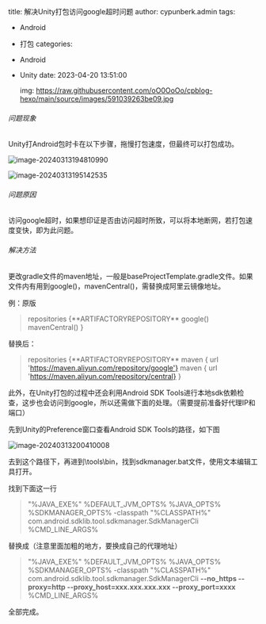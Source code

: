 title: 解决Unity打包访问google超时问题
author: cypunberk.admin
tags:

  - Android

  - 打包
    categories:

  - Android

  - Unity
    date: 2023-04-20 13:51:00
    
    img: https://raw.githubusercontent.com/oO0OoOo/cpblog-hexo/main/source/images/591039263be09.jpg

###### 问题现象
Unity打Android包时卡在以下步骤，拖慢打包速度，但最终可以打包成功。

![image-20240313194810990](https://raw.githubusercontent.com/oO0OoOo/cpblog-hexo/main/source/images/202403131948046.png)

![image-20240313195142535](https://raw.githubusercontent.com/oO0OoOo/cpblog-hexo/main/source/images/202403131951553.png)

###### 问题原因

访问google超时，如果想印证是否由访问超时所致，可以将本地断网，若打包速度变快，即为此问题。

###### 解决方法

更改gradle文件的maven地址，一般是baseProjectTemplate.gradle文件。如果文件内有用到google()，mavenCentral()，需替换成阿里云镜像地址。

例：原版

> repositories {\*\*ARTIFACTORYREPOSITORY\*\*
> 		google()
>                 mavenCentral()
> }



替换后：

> repositories {\*\*ARTIFACTORYREPOSITORY\*\*
> 		maven { url 'https://maven.aliyun.com/repository/google'}
>                 maven { url 'https://maven.aliyun.com/repository/central}
> }



此外，在Unity打包的过程中还会利用Android SDK Tools进行本地sdk依赖检查，这步也会访问到google，所以还需做下面的处理。（需要提前准备好代理IP和端口）



先到Unity的Preference窗口查看Android SDK Tools的路径，如下图

![image-20240313200410008](https://raw.githubusercontent.com/oO0OoOo/cpblog-hexo/main/source/images/202403132004046.png)



去到这个路径下，再进到\tools\bin，找到sdkmanager.bat文件，使用文本编辑工具打开。

找到下面这一行

> "%JAVA_EXE%" %DEFAULT_JVM_OPTS% %JAVA_OPTS% %SDKMANAGER_OPTS%  -classpath "%CLASSPATH%" com.android.sdklib.tool.sdkmanager.SdkManagerCli %CMD_LINE_ARGS%

替换成（注意里面加粗的地方，要换成自己的代理地址）

> "%JAVA_EXE%" %DEFAULT_JVM_OPTS% %JAVA_OPTS% %SDKMANAGER_OPTS%  -classpath "%CLASSPATH%" com.android.sdklib.tool.sdkmanager.SdkManagerCli **--no_https --proxy=http --proxy_host=xxx.xxx.xxx.xxx --proxy_port=xxxx** %CMD_LINE_ARGS% 



全部完成。

